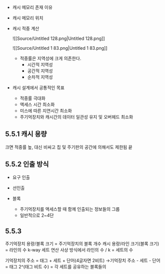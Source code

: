 - 캐시 메모리 존재 이유
- 캐시 메모리 위치
- 캐시 적중 계산
    
    ![[Source/Untitled 128.png|Untitled 128.png]]
    
    ![[Source/Untitled 1 83.png|Untitled 1 83.png]]
    
    - 적중률은 지역성에 크게 의존한다.
        - 시간적 지역성
        - 공간적 지역성
        - 순차적 지역성
- 캐시 설계에서 공통적인 목표
    - 적중률 극대화
    - 액세스 시간 최소화
    - 미스에 따른 지연시간 최소화
    - 주기억장치와 캐시간의 데이터 일관성 유지 및 오버헤드 최소화
  
## 5.5.1 캐시 용량
크면 적중률 높, 대신 비싸고 칩 및 주기판의 공간에 의해서도 제한됨
끝
## 5.5.2 인출 방식
- 요구 인출
- 선인출
  
- 블록
    - 주기억장치를 액세스할 때 함께 인출되는 정보들의 그룹
    - 일반적으로 2~4단
  
## 5.5.3
주기억장치 용량/블록 크기 = 주기억장치의 블록 개수
캐시 용량/라인 크기(블록 크기) = 라인의 수
k-way 세트 연산 사상 방식에서
라인의 수 / k = 세트의 수
  
기억장치의 주소 = 태그 + 세트 + 단어(4글자면 2비트)
→기억장치 주소 - 세트 - 단어 = 태그
2^(태그 비트 수) = 각 세트를 공유하는 블록들의